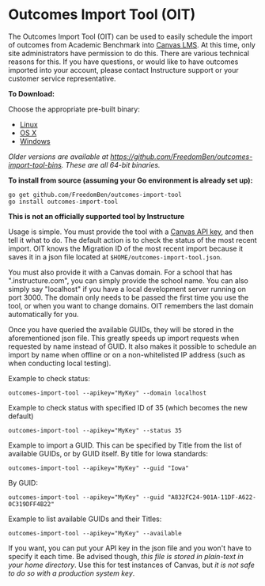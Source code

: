 # Outcomes Import Tool (OIT)

The Outcomes Import Tool (OIT) can be used to easily schedule the import of outcomes from Academic Benchmark into [Canvas LMS](https://github.com/instructure/canvas-lms).  At this time, only site administrators have permission to do this.  There are various technical reasons for this.  If you have questions, or would like to have outcomes imported into your account, please contact Instructure support or your customer service representative.

**To Download:**

Choose the appropriate pre-built binary:

- [Linux](https://github.com/FreedomBen/outcomes-import-tool-bins/blob/master/linux/0.0.1/outcomes-import-tool?raw=true)
- [OS X](https://github.com/FreedomBen/outcomes-import-tool-bins/blob/master/osx/0.0.1/outcomes-import-tool?raw=true)
- [Windows](https://github.com/FreedomBen/outcomes-import-tool-bins/blob/master/windows/0.0.1/outcomes-import-tool.exe?raw=true)

*Older versions are available at https://github.com/FreedomBen/outcomes-import-tool-bins.  These are all 64-bit binaries.*

**To install from source (assuming your Go environment is already set up):**

    go get github.com/FreedomBen/outcomes-import-tool
    go install outcomes-import-tool

**This is not an officially supported tool by Instructure**

Usage is simple.  You must provide the tool with a [Canvas API key](https://canvas.instructure.com/doc/api/file.oauth.html), and then tell it what to do.  The default action is to check the status of the most recent import.  OIT knows the Migration ID of the most recent import because it saves it in a json file located at `$HOME/outcomes-import-tool.json`.

You must also provide it with a Canvas domain.  For a school that has "<school-name>.instructure.com", you can simply provide the school name.  You can also simply say "localhost" if you have a local development server running on port 3000.  The domain only needs to be passed the first time you use the tool, or when you want to change domains.  OIT remembers the last domain automatically for you.

Once you have queried the available GUIDs, they will be stored in the aforementioned json file.  This greatly speeds up import requests when requested by name instead of GUID.  It also makes it possible to schedule an import by name when offline or on a non-whitelisted IP address (such as when conducting local testing).

Example to check status:

    outcomes-import-tool --apikey="MyKey" --domain localhost

Example to check status with specified ID of 35 (which becomes the new default)

    outcomes-import-tool --apikey="MyKey" --status 35

Example to import a GUID.  This can be specified by Title from the list of available GUIDs, or by GUID itself.  By title for Iowa standards:

    outcomes-import-tool --apikey="MyKey" --guid "Iowa"

By GUID:

    outcomes-import-tool --apikey="MyKey" --guid "A832FC24-901A-11DF-A622-0C319DFF4B22"

Example to list available GUIDs and their Titles:

    outcomes-import-tool --apikey="MyKey" --available

If you want, you can put your API key in the json file and you won't have to specify it each time.  Be advised though, *this file is stored in plain-text in your home directory*.  Use this for test instances of Canvas, but *it is not safe to do so with a production system key*.
